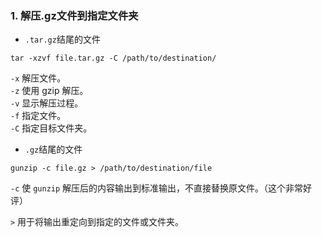 ### 1. 解压.gz文件到指定文件夹
* `.tar.gz`结尾的文件
```shell
tar -xzvf file.tar.gz -C /path/to/destination/
```
`-x` 解压文件。<br>
`-z` 使用 gzip 解压。<br>
`-v` 显示解压过程。<br>
`-f` 指定文件。<br>
`-C` 指定目标文件夹。<br>

* `.gz`结尾的文件
```shell
gunzip -c file.gz > /path/to/destination/file
```
`-c` 使 `gunzip` 解压后的内容输出到标准输出，不直接替换原文件。（这个非常好评）<br>

`>` 用于将输出重定向到指定的文件或文件夹。

